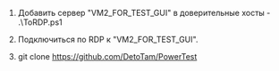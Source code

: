 1. Добавить сервер "VM2_FOR_TEST_GUI" в доверительные хосты - .\ToRDP.ps1
2. Подключиться по RDP к "VM2_FOR_TEST_GUI".

10. git clone https://github.com/DetoTam/PowerTest

